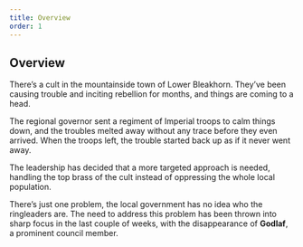 ```yaml
---
title: Overview
order: 1
---
```


## Overview

There’s a cult in the mountainside town of Lower Bleakhorn. They’ve been
causing trouble and inciting rebellion for months, and things are coming
to a head.

The regional governor sent a regiment of Imperial troops to calm things
down, and the troubles melted away without any trace before they even
arrived. When the troops left, the trouble started back up as if it never
went away.

The leadership has decided that a more targeted approach is needed,
handling the top brass of the cult instead of oppressing the whole local
population.

There’s just one problem, the local government has no idea who the
ringleaders are. The need to address this problem has been thrown into
sharp focus in the last couple of weeks, with the disappearance of **Godlaf**,
a prominent council member.
